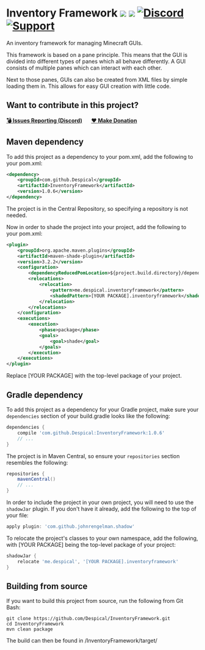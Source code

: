 # Inventory Framework [![](https://img.shields.io/badge/javadocs-latest-red.svg)](https://javadoc.io/doc/com.github.Despical/InventoryFramework) [![](https://img.shields.io/badge/wiki-click-blue.svg)](https://github.com/Despical/InventoryFramework/wiki) [![Discord](https://img.shields.io/discord/719922452259668000.svg?color=7289DA&label=discord)](https://discord.gg/Vhyy4HA) [![Support](https://img.shields.io/badge/Patreon-Support-orange.svg?logo=Patreon)](https://patreon.com/despical)
An inventory framework for managing Minecraft GUIs.

This framework is based on a pane principle. This means that the GUI is divided into different types of panes which all behave differently. A GUI consists of multiple panes which can interact with each other.

Next to those panes, GUIs can also be created from XML files by simple loading them in. This allows for easy GUI creation with little code.

## Want to contribute in this project?
[**💣 Issues Reporting (Discord)**](https://discordapp.com/invite/Vhyy4HA)&nbsp;&nbsp;&nbsp;&nbsp;&nbsp;&nbsp;[**❤ Make Donation**](https://www.patreon.com/despical)


## Maven dependency
To add this project as a dependency to your pom.xml, add the following to your pom.xml:
```XML
<dependency>
    <groupId>com.github.Despical</groupId>
    <artifactId>InventoryFramework</artifactId>
    <version>1.0.6</version>
</dependency>
```
The project is in the Central Repository, so specifying a repository is not needed.

Now in order to shade the project into your project, add the following to your pom.xml:
```XML
<plugin>
    <groupId>org.apache.maven.plugins</groupId>
    <artifactId>maven-shade-plugin</artifactId>
    <version>3.2.2</version>
    <configuration>
        <dependencyReducedPomLocation>${project.build.directory}/dependency-reduced-pom.xml</dependencyReducedPomLocation>
        <relocations>
            <relocation>
                <pattern>me.despical.inventoryframework</pattern>
                <shadedPattern>[YOUR PACKAGE].inventoryframework</shadedPattern>
            </relocation>
        </relocations>
    </configuration>
    <executions>
        <execution>
            <phase>package</phase>
            <goals>
                <goal>shade</goal>
            </goals>
        </execution>
    </executions>
</plugin>
```
Replace [YOUR PACKAGE] with the top-level package of your project.

## Gradle dependency
To add this project as a dependency for your Gradle project, make sure your `dependencies` section of your build.gradle looks like the following:
```Groovy
dependencies {
    compile 'com.github.Despical:InventoryFramework:1.0.6'
    // ...
}
```
The project is in Maven Central, so ensure your `repositories` section resembles the following:
```Groovy
repositories {
    mavenCentral()
    // ...
}
```
In order to include the project in your own project, you will need to use the `shadowJar` plugin. If you don't have it already, add the following to the top of your file:
```Groovy
apply plugin: 'com.github.johnrengelman.shadow'
```
To relocate the project's classes to your own namespace, add the following, with [YOUR PACKAGE] being the top-level package of your project:
```Groovy
shadowJar {
    relocate 'me.despical', '[YOUR PACKAGE].inventoryframework'
}
```

## Building from source
If you want to build this project from source, run the following from Git Bash:

    git clone https://github.com/Despical/InventoryFramework.git
    cd InventoryFramework
    mvn clean package

The build can then be found in /InventoryFramework/target/
